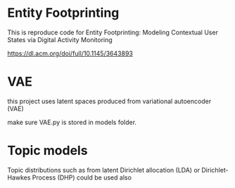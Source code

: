 # Entity Footprinting
This is reproduce code for Entity Footprinting: Modeling Contextual User States via Digital Activity Monitoring

https://dl.acm.org/doi/full/10.1145/3643893

# VAE
this project uses latent spaces produced from variational autoencoder (VAE)

make sure VAE.py is stored in models folder.

# Topic models
Topic distributions such as from latent Dirichlet allocation (LDA) or Dirichlet-Hawkes Process (DHP) could be used also
